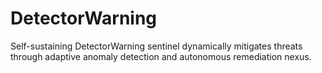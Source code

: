 # DetectorWarning
Self-sustaining DetectorWarning sentinel dynamically mitigates threats through adaptive anomaly detection and autonomous remediation nexus.
